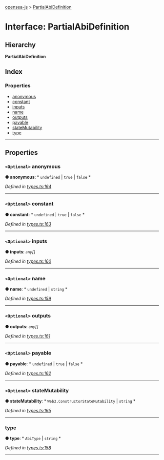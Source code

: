 [opensea-js](../README.md) > [PartialAbiDefinition](../interfaces/partialabidefinition.md)

# Interface: PartialAbiDefinition

## Hierarchy

**PartialAbiDefinition**

## Index

### Properties

* [anonymous](partialabidefinition.md#anonymous)
* [constant](partialabidefinition.md#constant)
* [inputs](partialabidefinition.md#inputs)
* [name](partialabidefinition.md#name)
* [outputs](partialabidefinition.md#outputs)
* [payable](partialabidefinition.md#payable)
* [stateMutability](partialabidefinition.md#statemutability)
* [type](partialabidefinition.md#type)

---

## Properties

<a id="anonymous"></a>

### `<Optional>` anonymous

**● anonymous**: * `undefined` &#124; `true` &#124; `false`
*

*Defined in [types.ts:164](https://github.com/ProjectOpenSea/opensea-js/blob/cc0b3c7/src/types.ts#L164)*

___
<a id="constant"></a>

### `<Optional>` constant

**● constant**: * `undefined` &#124; `true` &#124; `false`
*

*Defined in [types.ts:163](https://github.com/ProjectOpenSea/opensea-js/blob/cc0b3c7/src/types.ts#L163)*

___
<a id="inputs"></a>

### `<Optional>` inputs

**● inputs**: *`any`[]*

*Defined in [types.ts:160](https://github.com/ProjectOpenSea/opensea-js/blob/cc0b3c7/src/types.ts#L160)*

___
<a id="name"></a>

### `<Optional>` name

**● name**: * `undefined` &#124; `string`
*

*Defined in [types.ts:159](https://github.com/ProjectOpenSea/opensea-js/blob/cc0b3c7/src/types.ts#L159)*

___
<a id="outputs"></a>

### `<Optional>` outputs

**● outputs**: *`any`[]*

*Defined in [types.ts:161](https://github.com/ProjectOpenSea/opensea-js/blob/cc0b3c7/src/types.ts#L161)*

___
<a id="payable"></a>

### `<Optional>` payable

**● payable**: * `undefined` &#124; `true` &#124; `false`
*

*Defined in [types.ts:162](https://github.com/ProjectOpenSea/opensea-js/blob/cc0b3c7/src/types.ts#L162)*

___
<a id="statemutability"></a>

### `<Optional>` stateMutability

**● stateMutability**: * `Web3.ConstructorStateMutability` &#124; `string`
*

*Defined in [types.ts:165](https://github.com/ProjectOpenSea/opensea-js/blob/cc0b3c7/src/types.ts#L165)*

___
<a id="type"></a>

###  type

**● type**: * `AbiType` &#124; `string`
*

*Defined in [types.ts:158](https://github.com/ProjectOpenSea/opensea-js/blob/cc0b3c7/src/types.ts#L158)*

___

